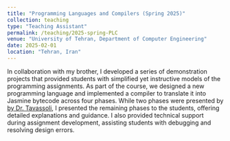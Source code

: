 ```yaml
---
title: "Programming Languages and Compilers (Spring 2025)"
collection: teaching
type: "Teaching Assistant"
permalink: /teaching/2025-spring-PLC
venue: "University of Tehran, Department of Computer Engineering"
date: 2025-02-01
location: "Tehran, Iran"
---
```


In collaboration with my brother, I developed a series of demonstration projects that provided students with simplified yet instructive models of the programming assignments. As part of the course, we designed a new programming language and implemented a compiler to translate it into Jasmine bytecode across four phases. While two phases were presented by [by Dr. Tavassoli](https://scholar.google.com/citations?user=GODPpvgAAAAJ&hl=en), I presented the remaining phases to the students, offering detailed explanations and guidance. I also provided technical support during assignment development, assisting students with debugging and resolving design errors.